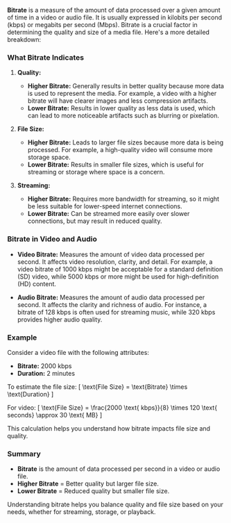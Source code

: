 **Bitrate** is a measure of the amount of data processed over a given amount of time in a video or audio file. It is usually expressed in kilobits per second (kbps) or megabits per second (Mbps). Bitrate is a crucial factor in determining the quality and size of a media file. Here's a more detailed breakdown:

### What Bitrate Indicates

1. **Quality:**
   - **Higher Bitrate:** Generally results in better quality because more data is used to represent the media. For example, a video with a higher bitrate will have clearer images and less compression artifacts.
   - **Lower Bitrate:** Results in lower quality as less data is used, which can lead to more noticeable artifacts such as blurring or pixelation.

2. **File Size:**
   - **Higher Bitrate:** Leads to larger file sizes because more data is being processed. For example, a high-quality video will consume more storage space.
   - **Lower Bitrate:** Results in smaller file sizes, which is useful for streaming or storage where space is a concern.

3. **Streaming:**
   - **Higher Bitrate:** Requires more bandwidth for streaming, so it might be less suitable for lower-speed internet connections.
   - **Lower Bitrate:** Can be streamed more easily over slower connections, but may result in reduced quality.

### Bitrate in Video and Audio

- **Video Bitrate:** Measures the amount of video data processed per second. It affects video resolution, clarity, and detail. For example, a video bitrate of 1000 kbps might be acceptable for a standard definition (SD) video, while 5000 kbps or more might be used for high-definition (HD) content.

- **Audio Bitrate:** Measures the amount of audio data processed per second. It affects the clarity and richness of audio. For instance, a bitrate of 128 kbps is often used for streaming music, while 320 kbps provides higher audio quality.

### Example

Consider a video file with the following attributes:
- **Bitrate:** 2000 kbps
- **Duration:** 2 minutes

To estimate the file size:
\[ \text{File Size} = \text{Bitrate} \times \text{Duration} \]

For video:
\[ \text{File Size} = \frac{2000 \text{ kbps}}{8} \times 120 \text{ seconds} \approx 30 \text{ MB} \]

This calculation helps you understand how bitrate impacts file size and quality.

### Summary

- **Bitrate** is the amount of data processed per second in a video or audio file.
- **Higher Bitrate** = Better quality but larger file size.
- **Lower Bitrate** = Reduced quality but smaller file size.

Understanding bitrate helps you balance quality and file size based on your needs, whether for streaming, storage, or playback.
